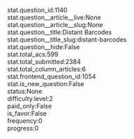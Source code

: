 stat.question_id:1140  
stat.question__article__live:None  
stat.question__article__slug:None  
stat.question__title:Distant Barcodes  
stat.question__title_slug:distant-barcodes  
stat.question__hide:False  
stat.total_acs:599  
stat.total_submitted:2384  
stat.total_column_articles:6  
stat.frontend_question_id:1054  
stat.is_new_question:False  
status:None  
difficulty.level:2  
paid_only:False  
is_favor:False  
frequency:0  
progress:0  

